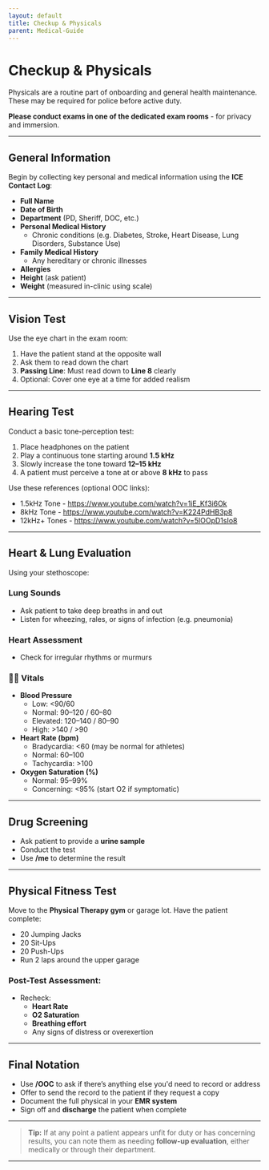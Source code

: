 ```yaml
---
layout: default
title: Checkup & Physicals
parent: Medical-Guide
---
```


# Checkup & Physicals

Physicals are a routine part of onboarding and general health maintenance. These may be required for police before active duty.

**Please conduct exams in one of the dedicated exam rooms** - for privacy and immersion.

---

## General Information

Begin by collecting key personal and medical information using the **ICE Contact Log**:

- **Full Name**
- **Date of Birth**
- **Department** (PD, Sheriff, DOC, etc.)
- **Personal Medical History**
  - Chronic conditions (e.g. Diabetes, Stroke, Heart Disease, Lung Disorders, Substance Use)
- **Family Medical History**
  - Any hereditary or chronic illnesses
- **Allergies**
- **Height** (ask patient)
- **Weight** (measured in-clinic using scale)

---

## Vision Test

Use the eye chart in the exam room:

1. Have the patient stand at the opposite wall
2. Ask them to read down the chart
3. **Passing Line**: Must read down to **Line 8** clearly  
4. Optional: Cover one eye at a time for added realism

---

## Hearing Test

Conduct a basic tone-perception test:

1. Place headphones on the patient
2. Play a continuous tone starting around **1.5 kHz**
3. Slowly increase the tone toward **12–15 kHz**
4. A patient must perceive a tone at or above **8 kHz** to pass

Use these references (optional OOC links):
- 1.5kHz Tone -  https://www.youtube.com/watch?v=1iE_Kf3i6Ok
- 8kHz Tone - https://www.youtube.com/watch?v=K224PdHB3p8 
- 12kHz+ Tones - https://www.youtube.com/watch?v=5lOOpD1sIo8 

---

## Heart & Lung Evaluation

Using your stethoscope:

### Lung Sounds
- Ask patient to take deep breaths in and out
- Listen for wheezing, rales, or signs of infection (e.g. pneumonia)

### Heart Assessment
- Check for irregular rhythms or murmurs

### 🧍‍♂️ Vitals
- **Blood Pressure**  
  - Low: <90/60  
  - Normal: 90–120 / 60–80  
  - Elevated: 120–140 / 80–90  
  - High: >140 / >90  
- **Heart Rate (bpm)**  
  - Bradycardia: <60 (may be normal for athletes)  
  - Normal: 60–100  
  - Tachycardia: >100  
- **Oxygen Saturation (%)**  
  - Normal: 95–99%  
  - Concerning: <95% (start O2 if symptomatic)

---

## Drug Screening

- Ask patient to provide a **urine sample**
- Conduct the test
- Use **/me** to determine the result

---

## Physical Fitness Test

Move to the **Physical Therapy gym** or garage lot. Have the patient complete:

- 20 Jumping Jacks  
- 20 Sit-Ups  
- 20 Push-Ups  
- Run 2 laps around the upper garage

### Post-Test Assessment:
- Recheck:
  - **Heart Rate**
  - **O2 Saturation**
  - **Breathing effort**
  - Any signs of distress or overexertion

---

## Final Notation

- Use **/OOC** to ask if there’s anything else you'd need to record or address
- Offer to send the record to the patient if they request a copy
- Document the full physical in your **EMR system**
- Sign off and **discharge** the patient when complete

---

> **Tip:** If at any point a patient appears unfit for duty or has concerning results, you can note them as needing **follow-up evaluation**, either medically or through their department.

---

